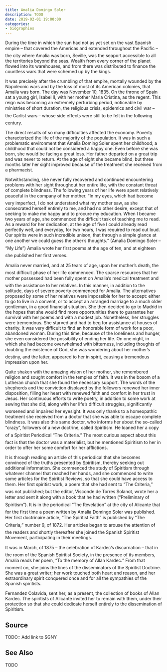 ```yaml
---
title: Amalia Domingo Soler
description: TODO
date: 2019-02-01 19:00:00
categories: 
- biographies
---
```


During the time in which the sun had not as yet set on the vast Spanish empire – that covered the Americas and extended throughout the Pacific – the city where Amalia was born, Seville, was the seaport accessible to all the territories beyond the seas. Wealth from every corner of the planet flowed into its warehouses, and from there was
distributed to finance the countless wars that were schemed
up by the kings.

It was precisely after the crumbling of that empire, mortally wounded by the Napoleonic wars and by the loss of most of its American colonies, that Amalia was born. The day was November 10, 1835. On the throne of Spain sat a young girl, Isabel II, with her mother Maria Cristina, as the regent. This reign was becoming an extremely perturbing period, noticeable by ministries of short duration, the religious crisis, epidemics and civil war – the Carlist wars – whose side effects were still to be felt in the following century.

The direct results of so many difficulties affected the economy. Poverty characterized the life of the majority of the population.
It was in such a problematic environment that Amalia Doming Soler spent her childhood; a childhood that could not be considered a happy one. Even before she was born, she would be facing a great loss. Her father departed on a great trip and was never to return. At the age of eight she became blind, but three months later her sight improved because of the treatment she received from a pharmacist.

Notwithstanding, she never fully recovered and continued encountering problems with her sight throughout her entire
life, with the constant threat of complete blindness. The following years of her life were spent relatively peaceful in the company of
her mother. “In my eyes, which had become very imperfect, I do not understand what my mother saw, as she consecrated herself entirely to me, and had no other desire, except that of seeking to make me happy and to procure my education. When I became two years of
age, she commenced the difficult task of teaching me to read. As a reward for her dedication, at the age of five I could already read perfectly well, and everyday, for two hours, I was required to read out loud. Our spirits were in such incredible unison, that through a simple glance at one another we could guess the other’s thoughts.” (Amalia
Domingo Soler – “My Life”) Amalia wrote her first poems at the age of ten, and at eighteen she published her first verses.

Amalia never married, and at 25 tears of age, upon her mother’s death, the most difficult phase of her life commenced. The sparse resources that her mother possessed had been fully spent on Amalia’s medical treatment and with the assistance to her relatives. In this manner, in addition to the solitude, days of severe poverty commenced
for Amalia. The alternatives proposed by some of her relatives were impossible for her to accept: either to go to live in a convent, or to accept an arranged marriage to a much older gentleman, in a good financial situation.
She then decided to go to Madrid in the hopes that she would find more opportunities there to guarantee her survival with her poems and with a modest job. Nonetheless, her struggles were tremendous. She starved and had to beg for assistance at houses of charity. It was very difficult to find an honorable form of work for a poor, abandoned woman. During this time, because of the loneliness and hunger, she even considered the possibility of ending her life. On one night, in which she had become overwhelmed with bitterness, including thoughts of doubting the existence of God, she was wondering about her mother’s destiny, and the latter, appeared to her in spirit,
causing a tremendous impression upon her.

Quite shaken with the amazing vision of her mother, she remembered religion and sought comfort in the temples of faith. It was in the bosom of a Lutheran church that she found the necessary support. The words of the shepherds and the conviction displayed by
the followers renewed her inner disposition, filling her heart with renewed faith and comfort in her trust in Jesus.
Her continuous efforts to write poetry, in addition to some work at sewing that she did, along with her life’s difficult struggles, significantly worsened and impaired her eyesight. It was only thanks to a homeopathic treatment she received from a doctor that
she was able to escape complete blindness. It was also this same doctor, who informs her about the so-called “crazy”, followers of a new doctrine, called Spiritism. He loaned her a copy of a Spiritist Periodical “The Criteria.” The most curious aspect about this fact is
that the doctor was a materialist, but he mentioned Spiritism to her in order to offer her some comfort for her afflictions.

It is through reading an article of this periodical that she becomes convinced of the truths presented by Spiritism, thereby seeking out additional information. She commenced the study of Spiritism through whatever channel that reached her hands, and
she commenced to write some articles for the Spiritist Reviews, so that she could have access to them. Her first spiritist work, a poem that she had sent to “The Criteria,” was not published; but the editor, Visconde de Torres Solanot, wrote her a letter and sent it
along with a book that he had written (“Preliminary of Spiritism”).
It is in the periodical “The Revelation” at the city of Alicante that for the first time a poem written by Amalia Domingo Soler was published. Her first doctrinaire article, “The Spiritist Faith” is published by “The Criteria,” number 9, of 1872. Her articles began to arouse the attention of the readers and shortly thereafter she joined the Spanish
Spiritist Movement, participating in their meetings.

It was in March, of 1875 – the celebration of Kardec’s discarnation – that in the room of the Spanish Spiritist Society, in the presence of its members, Amalia reads her poem, “To the memory of Allan Kardec.” From that moment on, she joins the lines of the disseminators of the Spiritist Doctrine. She was a great writer; her work touched both heart and reason, and her extraordinary spirit conquered once and for all the sympathies of the Spanish spiritists.

Fernandez Colavida, sent her, as a present, the collection of books of Allan Kardec. The spiritists of Alicante invited her to remain with them, under their protection so that she could dedicate herself entirely to the dissemination of Spiritism.

## Source
TODO:: Add link to SGNY

## See Also
TODO


